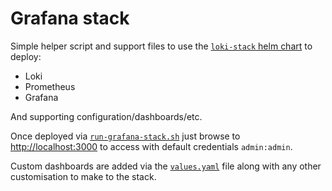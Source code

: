 # Grafana stack

Simple helper script and support files to use the [`loki-stack` helm chart](https://github.com/grafana/helm-charts/tree/main/charts/loki-stack) to deploy:

- Loki
- Prometheus
- Grafana

And supporting configuration/dashboards/etc.

Once deployed via [`run-grafana-stack.sh`](./run-grafana-stack.sh) just browse to <http://localhost:3000> to access with default credentials `admin:admin`.

Custom dashboards are added via the [`values.yaml`](./values.yaml) file along with any other customisation to make to the stack.
